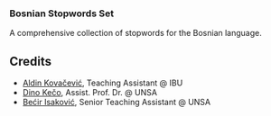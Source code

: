 ### Bosnian Stopwords Set

A comprehensive collection of stopwords for the Bosnian language.

## Credits
- [Aldin Kovačević](https://github.com/Aldin-SXR), Teaching Assistant @ IBU
- [Dino Kečo](https://github.com/dinokeco), Assist. Prof. Dr. @ UNSA
- [Bećir Isaković](https://github.com/ibecir), Senior Teaching Assistant @ UNSA